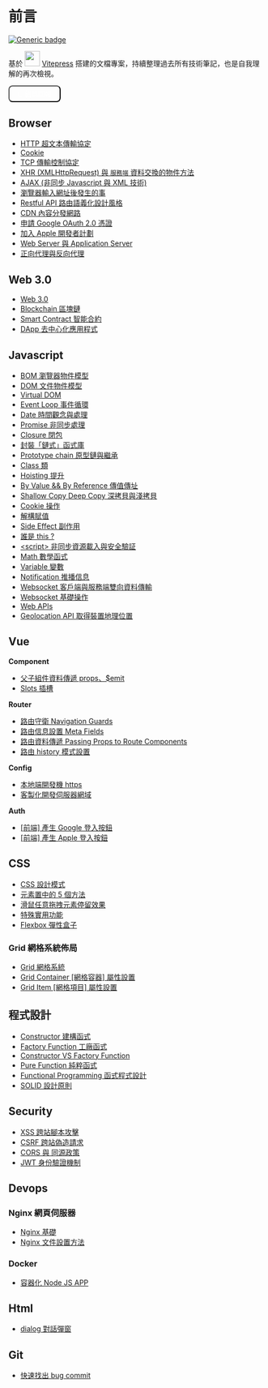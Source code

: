 # 前言

[![Generic badge](https://img.shields.io/badge/since-2021/11/08-blue.svg)](https://shields.io/)

基於 <img style="display: inline-block" width="30" src="https://camo.githubusercontent.com/61e102d7c605ff91efedb9d7e47c1c4a07cef59d3e1da202fd74f4772122ca4e/68747470733a2f2f766974656a732e6465762f6c6f676f2e737667"> [Vitepress](https://vitepress.vuejs.org/) 搭建的文檔專案，持續整理過去所有技術筆記，也是自我理解的再次檢視。

<button 
onclick="location.href='mailto:74ding@gmail.com'"
style="background: var(--vp-c-brand-dark); color: white; padding: .3rem 1rem; border-radius: 8px;">
📨 錯誤回報
</button>

## Browser

- [HTTP 超文本傳輸協定](/Browser/http)
- [Cookie](/Browser/cookie)
- [TCP 傳輸控制協定](/Browser/tcp)
- [XHR (XMLHttpRequest) 與 `服務端` 資料交換的物件方法](/Browser/xhr)
- [AJAX (非同步 Javascript 與 XML 技術)](/Browser/ajax)
- [瀏覽器輸入網址後發生的事](/Browser/enter-url-in-browser)
- [Restful API 路由語義化設計風格](/Browser/restful-api)
- [CDN 內容分發網路](/Browser/cdn)
- [申請 Google OAuth 2.0 憑證](/Browser/google-oauth-client-id)
- [加入 Apple 開發者計劃](/Browser/register-apple-dev)
- [Web Server 與 Application Server](/Browser/web-application-server)
- [正向代理與反向代理](/Browser/proxy)

## Web 3.0

- [Web 3.0](/Web3/web3)
- [Blockchain 區塊鏈](/Web3/blockchain)
- [Smart Contract 智能合約](/Web3/smart-contract)
- [DApp 去中心化應用程式](/Web3/dapp)

## Javascript

- [BOM 瀏覽器物件模型](/Javascript/bom)
- [DOM 文件物件模型](/Javascript/dom)
- [Virtual DOM](/Javascript/virtual-dom)
- [Event Loop 事件循環](/Javascript/eventLoop)
- [Date 時間觀念與處理](/Javascript/date)
- [Promise 非同步處理](/Javascript/promise)
- [Closure 閉包](/Javascript/closure)
- [封裝「鏈式」函式庫](/Javascript/chain)
- [Prototype chain 原型鏈與繼承](/Javascript/prototype)
- [Class 類](/Javascript/class.md)
- [Hoisting 提升](/Javascript/hoisting)
- [By Value && By Reference 傳值傳址](/Javascript/by-value-by-reference)
- [Shallow Copy Deep Copy 深拷貝與淺拷貝](/Javascript/shallow-deep-copy)
- [Cookie 操作](/Javascript/cookie)
- [解構賦值](/Javascript/destructuring-assignment)
- [Side Effect 副作用](/Javascript/side-effects)
- [誰是 this ?](/Javascript/this)
- [\<script> 非同步資源載入與安全驗証](/Javascript/script-attribute)
- [Math 數學函式](/Javascript/math)
- [Variable 變數](/Javascript/variable)
- [Notification 推播信息](/Javascript/notification)
- [Websocket 客戶端與服務端雙向資料傳輸](/Javascript/websocket)
- [Websocket 基礎操作](/Javascript/websocket-demo)
- [Web APIs](/Javascript/web-apis)
- [Geolocation API 取得裝置地理位置](/Javascript/geolocation)

## Vue

**Component**

- [父子組件資料傳遞 props、$emit](/Vue/props-emit)
- [Slots 插槽](/Vue/slots)

**Router**

- [路由守衛 Navigation Guards](/Vue/navigation-guards)
- [路由信息設置 Meta Fields](/Vue/router-meta)
- [路由資料傳遞 Passing Props to Route Components](/Vue/router-props)
- [路由 history 模式設置](/Vue/router-history-mode)

**Config**

- [本地端開發機 https](/Vue/dev-server-ssl)
- [客製化開發伺服器網域](/Vue/dev-server-custom-domain)

**Auth**

- [[前端] 產生 Google 登入按鈕](/Vue/google-signin-button)
- [[前端] 產生 Apple 登入按鈕](/Vue/apple-signin-button)

## CSS

- [CSS 設計模式](/css/css-type)
- [元素置中的 5 個方法](/css/center)
- [滑鼠任意拖拽元素停留效果](/css/mouse-follow-drag)
- [特殊實用功能](/css/special-api)
- [Flexbox 彈性盒子](/css/flex)

### Grid 網格系統佈局

- [Grid 網格系統](/css/grid)
- [Grid Container [網格容器] 屬性設置](/css/grid-container)
- [Grid Item [網格項目] 屬性設置](/css/grid-item)

## 程式設計

- [Constructor 建構函式](/Javascript/constructor)
- [Factory Function 工廠函式](/Javascript/factoryFunction)
- [Constructor VS Factory Function](/Javascript/constructorVSfactory)
- [Pure Function 純粹函式](/Javascript/pure-function)
- [Functional Programming 函式程式設計](/Javascript/functional-programming)
- [SOLID 設計原則](/Javascript/solid)

## Security

- [XSS 跨站腳本攻擊](/security/xss)
- [CSRF 跨站偽造請求](/security/csrf)
- [CORS 與 同源政策](/security/cors)
- [JWT 身份驗證機制](/security/jwt)

## Devops

### Nginx 網頁伺服器

- [Nginx 基礎](/Browser/nginx)
- [Nginx 文件設置方法](/Browser/nginx-operate)

### Docker

- [容器化 Node JS APP](/Browser/docker-node)

<!-- ## Vue

## CSS -->

## Html

- [dialog 對話彈窗](/Html/dialog)

## Git
- [快速找出 bug commit](/git/git-bisect)